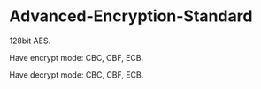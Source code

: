 # Advanced-Encryption-Standard
128bit AES.

Have encrypt mode: CBC, CBF, ECB.

Have decrypt mode: CBC, CBF, ECB.
